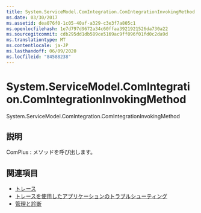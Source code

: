 ```yaml
---
title: System.ServiceModel.ComIntegration.ComIntegrationInvokingMethod
ms.date: 03/30/2017
ms.assetid: dea076f0-1c05-40af-a329-c3e3f7a805c1
ms.openlocfilehash: 1e7d797d9672a34c60ffaa3921921526da730a22
ms.sourcegitcommit: cdb295dd1db589ce5169ac9ff096f01fd0c2da9d
ms.translationtype: MT
ms.contentlocale: ja-JP
ms.lasthandoff: 06/09/2020
ms.locfileid: "84588238"
---
```

# <a name="systemservicemodelcomintegrationcomintegrationinvokingmethod"></a>System.ServiceModel.ComIntegration.ComIntegrationInvokingMethod
System.ServiceModel.ComIntegration.ComIntegrationInvokingMethod  
  
## <a name="description"></a>説明  
 ComPlus : メソッドを呼び出します。  
  
## <a name="see-also"></a>関連項目

- [トレース](index.md)
- [トレースを使用したアプリケーションのトラブルシューティング](using-tracing-to-troubleshoot-your-application.md)
- [管理と診断](../index.md)
